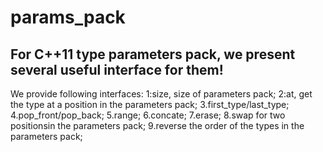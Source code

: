 # params_pack
For C++11 type parameters pack, we present several useful interface for them!
-----------------------------------------------------------------------------

We provide following interfaces:
1:size, size of parameters pack;
2:at,   get the type at a position in the parameters pack;
3.first_type/last_type;
4.pop_front/pop_back;
5.range;
6.concate;
7.erase;
8.swap for two positionsin the parameters pack;
9.reverse the order of the types in the parameters pack;
